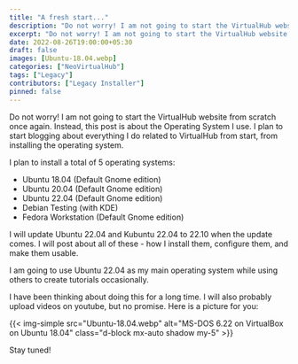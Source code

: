 ```yaml
---
title: "A fresh start..."
description: "Do not worry! I am not going to start the VirtualHub website from scratch once again. Instead, this post is about the Operating System I use."
excerpt: "Do not worry! I am not going to start the VirtualHub website from scratch once again. Instead, this post is about the Operating System I use."
date: 2022-08-26T19:00:00+05:30
draft: false
images: [Ubuntu-18.04.webp]
categories: ["NeoVirtualHub"]
tags: ["Legacy"]
contributors: ["Legacy Installer"]
pinned: false
---
```


Do not worry! I am not going to start the VirtualHub website from scratch once again. Instead, this post is about the Operating System I use. I plan to start blogging about everything I do related to VirtualHub from start, from installing the operating system.

I plan to install a total of 5 operating systems:

- Ubuntu 18.04 (Default Gnome edition)
- Ubuntu 20.04 (Default Gnome edition)
- Ubuntu 22.04 (Default Gnome edition)
- Debian Testing (with KDE)
- Fedora Workstation (Default Gnome edition)

I will update Ubuntu 22.04 and Kubuntu 22.04 to 22.10 when the update comes. I will post about all of these - how I install them, configure them, and make them usable.

I am going to use Ubuntu 22.04 as my main operating system while using others to create tutorials occasionally.

I have been thinking about doing this for a long time. I will also probably upload videos on youtube, but no promise. Here is a picture for you:

{{< img-simple src="Ubuntu-18.04.webp" alt="MS-DOS 6.22 on VirtualBox on Ubuntu 18.04" class="d-block mx-auto shadow my-5" >}}

Stay tuned!
